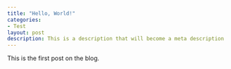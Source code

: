 ```yaml
---
title: "Hello, World!"
categories:
- Test
layout: post
description: This is a description that will become a meta description.
---
```


This is the first post on the blog.